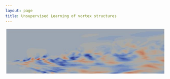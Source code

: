 ```yaml
---
layout: page
title: Unsupervised Learning of vortex structures
---
```



![IPM1_photo](/assets/BTP_img_2.png) <br /> <br />

<object data="../assets/SiddharthDey_BTP.pdf" width="900" height="1000" type='application/pdf'></object>
